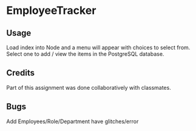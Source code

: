 # EmployeeTracker

## Usage
Load index into Node and a menu will appear with choices to select from. Select one to add / view the items in the PostgreSQL database.

## Credits
Part of this assignment was done collaboratively with classmates.

## Bugs
Add Employees/Role/Department have glitches/error

